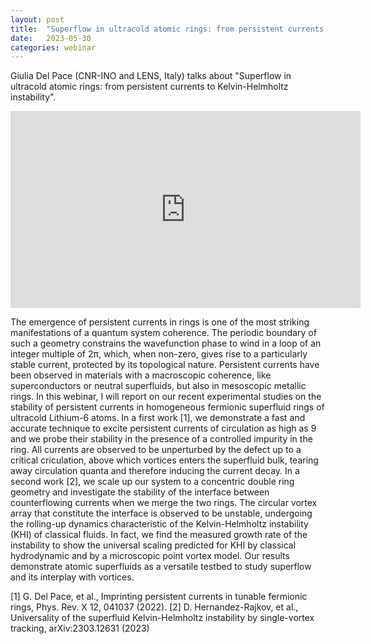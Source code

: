 ```yaml
---
layout: post
title:  "Superflow in ultracold atomic rings: from persistent currents to Kelvin-Helmholtz instability"
date:   2023-05-30
categories: webinar
---
```


Giulia Del Pace (CNR-INO and LENS, Italy) talks about "Superflow in ultracold atomic rings: from persistent currents to Kelvin-Helmholtz instability".

<iframe width="560" height="315" src="https://www.youtube.com/embed/llR5wxXnw-I" title="YouTube video player" frameborder="0" allow="accelerometer; autoplay; clipboard-write; encrypted-media; gyroscope; picture-in-picture; web-share" allowfullscreen></iframe>

The emergence of persistent currents in rings is one of the most striking manifestations of a quantum system coherence. The periodic boundary of such a geometry constrains the wavefunction phase to wind in a loop of an integer multiple of 2π, which, when non-zero, gives rise to a particularly stable current, protected by its topological nature. Persistent currents have been observed in materials with a macroscopic coherence, like superconductors or neutral superfluids, but also in mesoscopic metallic rings.
In this webinar, I will report on our recent experimental studies on the stability of persistent currents in homogeneous fermionic superfluid rings of ultracold Lithium-6 atoms. In a first work [1], we demonstrate a fast and accurate technique to excite persistent currents of circulation as high as 9 and we probe their stability in the presence of a controlled impurity in the ring. All currents are observed to be unperturbed by the defect up to a critical criculation, above which vortices enters the superfluid bulk, tearing away circulation quanta and therefore inducing the current decay. In a second work [2], we scale up our system to a concentric double ring geometry and investigate the stability of the interface between counterflowing currents when we merge the two rings. The circular vortex array that constitute the interface is observed to be unstable, undergoing the rolling-up dynamics characteristic of the Kelvin-Helmholtz instability (KHI) of classical fluids. In fact, we find the measured growth rate of the instability to show the universal scaling predicted for KHI by classical hydrodynamic and by a microscopic point vortex model. Our results demonstrate atomic superfluids as a versatile testbed to study superflow and its interplay with vortices.

[1] G. Del Pace, et al., Imprinting persistent currents in tunable fermionic rings, Phys. Rev. X 12, 041037 (2022).
[2] D. Hernandez-Rajkov, et al., Universality of the superfluid Kelvin-Helmholtz instability by single-vortex tracking, arXiv:2303.12631 (2023)
